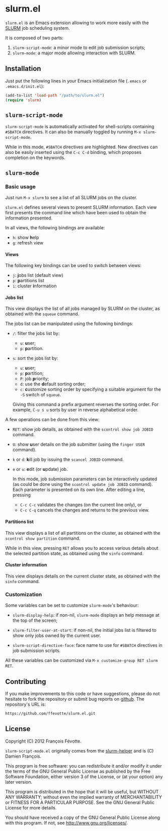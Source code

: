 # slurm.el

`slurm.el` is an Emacs extension allowing to work more easily with the
[SLURM](https://computing.llnl.gov/linux/slurm/) job scheduling system.

It is composed of two parts:

1. `slurm-script-mode`: a minor mode to edit job submission scripts;
2. `slurm-mode`: a major mode allowing interaction with SLURM.



## Installation

Just put the following lines in your Emacs initialization file (`.emacs` or `.emacs.d/init.el`):

```lisp
(add-to-list 'load-path "/path/to/slurm.el")
(require 'slurm)
```


## `slurm-script-mode`

`slurm-script-mode` is automatically activated for shell-scripts containing `#SBATCH` directives. It
can also be manually toggled by running `M-x slurm-script-mode`.

While in this mode, `#SBATCH` directives are highlighted. New directives can also be easily inserted
using the `C-c C-d` binding, which proposes completion on the keywords.


## `slurm-mode`

### Basic usage

Just run `M-x slurm` to see a list of all SLURM jobs on the cluster.

`slurm.el` defines several views to present SLURM information. Each view first presents the command
line which have been used to obtain the information presented.

In all views, the following bindings are available:

- `h`: show **h**elp
- `g`: refresh view


#### Views

The following key bindings can be used to switch between views:

- `j`: **j**obs list (default view)
- `p`: **p**artitions list
- `i`: cluster **i**nformation


#### Jobs list

This view displays the list of all jobs managed by SLURM on the cluster, as obtained with the
`squeue` command.

The jobs list can be manipulated using the following bindings:

- `/`: filter the jobs list by:
  - `u`: **u**ser;
  - `p`: **p**artition.

- `s`: sort the jobs list by:
  - `u`: **u**ser;
  - `p`: **p**artition;
  - `P`: job **p**riority;
  - `d`: use the **d**efault sorting order;
  - `c`: **c**ustomize sorting order by specifying a suitable argument for the `-S` switch of `squeue`.

  Giving this command a prefix argument reverses the sorting order. For example, `C-u s u` sorts by
  user in reverse alphabetical order.


A few operations can be done from this view:

- `RET`: show job details, as obtained with the `scontrol show job JOBID` command.

- `U`: show **u**ser details on the job submitter (using the `finger USER` command).

- `k` or `d`: **k**ill job by issuing the `scancel JOBID` command.

- `e` or `u`: **e**dit (or **u**pdate) job.

   In this mode, job submission parameters can be interactively updated (as could be done using the
   `scontrol update job JOBID` command). Each parameter is presented on its own line. After editing
   a line, pressing
   - `C-c C-c` validates the changes (on the current line only), or
   - `C-c C-q` cancels the changes and returns to the previous view.


#### Partitions list

This view displays a list of all partitions on the cluster, as obtained with the `scontrol show
partition` command.

While in this view, pressing `RET` allows you to access various details about the selected partition
state, as obtained using the `sinfo` command.


#### Cluster information

This view displays details on the current cluster state, as obtained with the `sinfo` command.


### Customization

Some variables can be set to customize `slurm-mode`'s behaviour:

- `slurm-display-help`: if non-nil, `slurm-mode` displays an help message at the top of the
  screen;

- `slurm-filter-user-at-start`: if non-nil, the initial jobs list is filtered to show only jobs
  owned by the current user.

- `slurm-script-directive-face`: face name to use for `#SBATCH` directives in job submission
  scripts.

All these variables can be customized via `M-x customize-group RET slurm RET`.


## Contributing

If you make improvements to this code or have suggestions, please do not hesitate to fork the
repository or submit bug reports on [github](https://github.com/ffevotte/slurm.el). The repository's
URL is:

    https://github.com/ffevotte/slurm.el.git


## License

Copyright (C) 2012 François Févotte.

`slurm-script-mode.el` originally comes from the
[slurm-helper](https://github.com/damienfrancois/slurm-helper/blob/master/slurm-mode.el) and is (C)
Damien François.

This program is free software: you can redistribute it and/or modify it under the terms of the GNU
General Public License as published by the Free Software Foundation, either version 3 of the
License, or (at your option) any later version.

This program is distributed in the hope that it will be useful, but WITHOUT ANY WARRANTY; without
even the implied warranty of MERCHANTABILITY or FITNESS FOR A PARTICULAR PURPOSE.  See the GNU
General Public License for more details.

You should have received a copy of the GNU General Public License along with this program.  If not,
see <http://www.gnu.org/licenses/>.
